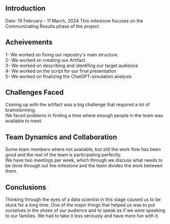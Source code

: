 
## Introduction
Date: 19 February - 11 March, 2024
This milestone focuses on the Communicating Results phase of the project.

## Acheivements
1- We worked on fixing our repositry's main structure.                                                                                                           
2- We worked on creating our Artifact                                                                                                                            
3- We worked on describing and identifing our target audience                                                                                                    
4- We worked on the script for our final presentation                                                                                                            
5- We worked on finalizing the ChatGPT-simulation analysis

## Challenges Faced
Coming up with the artifact was a big challenge that required a lot of brainstorming.                                                                            
We faced problems in finding a time where enough people in the team was available to meet.

## Team Dynamics and Collaboration
Some team members where not available, but still the work flow has been good and the rest of the team is participating perfectly.                                
We have two meetings per week, which through we discuss what needs to be done through out the milestone and the team divides the work between them.

## Conclusions
Thinking through the eyes of a data scientist in this stage caused us to be stuck for a long time. One of the major things that helped us was to put ourselves in the shoes of our audience and to speak as if we were speaking to our families. We had to take it less seriously and have more fun with it.

